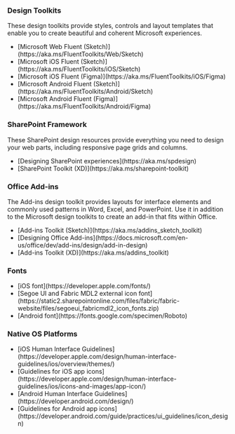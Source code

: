 ### Design Toolkits

These design toolkits provide styles, controls and layout templates that enable you to create beautiful and coherent Microsoft experiences.

<ul class="md-list--flex">
  <li class="mdut--half">[Microsoft Web Fluent (Sketch)](https://aka.ms/FluentToolkits/Web/Sketch)</li>
  <li class="mdut--half">[Microsoft iOS Fluent (Sketch)](https://aka.ms/FluentToolkits/iOS/Sketch)</li>
  <li class="mdut--half">[Microsoft iOS Fluent (Figma)](https://aka.ms/FluentToolkits/iOS/Figma)</li>
  <li class="mdut--half">[Microsoft Android Fluent (Sketch)](https://aka.ms/FluentToolkits/Android/Sketch)</li>
  <li class="mdut--half">[Microsoft Android Fluent (Figma)](https://aka.ms/FluentToolkits/Android/Figma)</li>
</ul>

<!-- headings get auto-generated IDs usually, and this page has two "SharePoint Framework" headings -->
<h3 id="sharepoint-framework-design">SharePoint Framework</h3>

These SharePoint design resources provide everything you need to design your web parts, including responsive page grids and columns.

<ul class="md-list--flex">
  <li class="mdut--half">[Designing SharePoint experiences](https://aka.ms/spdesign)</li>
  <li class="mdut--half">[SharePoint Toolkit (XD)](https://aka.ms/sharepoint-toolkit)</li>
</ul>

<h3 id="office-add-ins-design">Office Add-ins</h3>

The Add-ins design toolkit provides layouts for interface elements and commonly used patterns in Word, Excel, and PowerPoint. Use it in addition to the Microsoft design toolkits to create an add-in that fits within Office.

<ul class="md-list--flex">
  <li class="mdut--half">[Add-ins Toolkit (Sketch)](https://aka.ms/addins_sketch_toolkit)</li>
  <li class="mdut--half">[Designing Office Add-ins](https://docs.microsoft.com/en-us/office/dev/add-ins/design/add-in-design)</li>
  <li class="mdut--half">[Add-ins Toolkit (XD)](https://aka.ms/addins_toolkit)</li>
</ul>

### Fonts

<ul class="md-list--flex">
  <li class="mdut--half">[iOS font](https://developer.apple.com/fonts/)</li>
  <li class="mdut--half">[Segoe UI and Fabric MDL2 external icon font](https://static2.sharepointonline.com/files/fabric/fabric-website/files/segoeui_fabricmdl2_icon_fonts.zip)</li>
  <li class="mdut--half">[Android font](https://fonts.google.com/specimen/Roboto)</li>
</ul>

### Native OS Platforms

<ul class="md-list--flex">
  <li class="mdut--half">[iOS Human Interface Guidelines](https://developer.apple.com/design/human-interface-guidelines/ios/overview/themes/)</li>
  <li class="mdut--half">[Guidelines for iOS app icons](https://developer.apple.com/design/human-interface-guidelines/ios/icons-and-images/app-icon/)</li>
  <li class="mdut--half">[Android Human Interface Guidelines](https://developer.android.com/design/)</li>
  <li class="mdut--half">[Guidelines for Android app icons](https://developer.android.com/guide/practices/ui_guidelines/icon_design)</li>
</ul>
